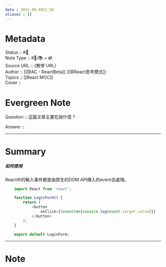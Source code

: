 ```yaml
---
date : 2022-09-0921:50
aliases : []
---
```

# Metadata
Status :: #🌱 <br>
Note Type :: #📨/📚️  +  💿  <br>
Source URL :: {教學 URL} <br>
Author :: [[@AC - ReactBeta]] [[@React思考模式]]<br>
Topics :: [[React MOC]]<br>
Cover ::

# Evergreen Note

Question :: 這篇文章主要在說什麼 ?

Answer ::

---

# Summary 
##### 如何使用
React中的輸入事件都是由原生的DOM API傳入的event去處理。
```js
	import React from 'react';

	function LoginForm() {
		return (
			<button
				onClick={(event)=>{console.log(event.target.value)}}
			</button>
		);
	}

	export default LoginForm;
```

---

# Note